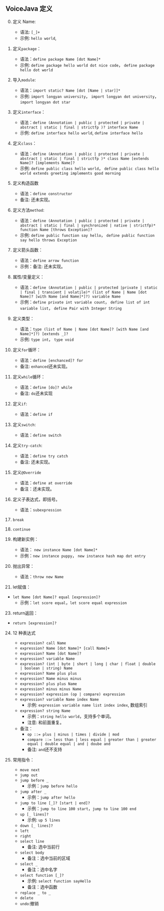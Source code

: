 ## VoiceJava 定义

0.  定义 Name:
    - 语法: `[_]+`
    - 示例: `hello world`,
1.  定义`package`：
    - 语法：`define package Name [dot Name]*`
    - 示例: `define package hello world dot nice code`， `define package hello dot world`
2.  导入`module`:
    - 语法：`import static? Name [dot [Name | star]]*`
    - 示例: `import longyan university`， `import longyan dot university`， `import longyan dot star`
3.  定义`interface`：
    - 语法：`define (Annotation | public | protected | private | abstract | static | final | strictfp )? interface Name`
    - 示例: `define interface hello world`, `define interface hello`
4.  定义`class`：
    - 语法：`define (Annotation | public | protected | private | abstract | static | final | strictfp )* class Name [extends Name]? [implements Name]?`
    - 示例: `define public class hello world`， `define public class hello world extends greeting implements good morning`
5.  定义构造函数
    - 语法：`define constructor`
    - 备注: 还未实现。
6.  定义方法`method`:
    - 语法：`define (Annotation | public | protected | private | abstract | static | final | synchronized | native | strictfp)* function Name [throws Exception]?`
    - 示例: `define public function say hello`， `define public function say hello throws Exception`
7.  定义箭头函数：
    - 语法：`define arrow function`
    - 示例：备注: 还未实现。
8.  属性/变量定义：
    - 语法：`define (Annotation | public | protected |private | static | final | transient | volatile)* (list of Name | Name [dot Name]? [with Name [and Name]*]?) variable Name`
    - 示例：`define private int variable count`， `define list of int variable list`， `define Pair with Integer String`
9.  定义类型：

    - 语法：`type (list of Name | Name [dot Name]? [with Name [and Name]*]?) [extends _]?`
    - 示例: `type int`， `type void`

10. 定义`for`循环：

    - 语法：`define [enchanced]? for`
    - 备注: `enhanced`还未实现。

11. 定义`while`循环：

    - 语法：`define [do]? while`
    - 备注: `do`还未实现

12. 定义`if`:

    - 语法：`define if`

13. 定义`switch`:

    - 语法：`define switch`

14. 定义`try-catch`:

    - 语法：`define try catch`
    - 备注: 还未实现。

15. 定义`@Override`

    - 语法：`define at override`
    - 备注：还未实现。

16. 定义子表达式，即括号。

    - 语法：`subexpression`

17. `break`

18. `continue`

19. 构建新实例：

    - 语法： `new instance Name [dot Name]*`
    - 示例：`new instance puppy`， `new instance hash map dot entry`

20. 抛出异常：

    - 语法：`throw new Name`

21. let赋值：

   - `let Name [dot Name]? equal [expression]?`
      - 示例：`let score equal`，`let score equal expression`

23. return返回：

   - `return [expression]?`

24. 12 种表达式

    - `expression? call Name`
    - `expression? Name [dot Name]* [call Name]+`
    - `expression? Name [dot Name]?`
    - `expression? variable Name`
    - `expression? (int | byte | short | long | char | float | double | boolean | string) Name`
    - `expression? Name plus plus`
    - `expression? Name minus minus`
    - `expression? plus plus Name`
    - `expression? minus minus Name`
    - `expression? expression (op | compare) expression`
    - `expression? variable Name index Name`
      - 示例: `expression variable name list index index`, 数组索引
    - `expression? string Name`
      - 示例：`string hello world`，支持多个单词。
      - 注意: 和前面重复。
    - 备注：
      - `op ::= plus | minus | times | divide | mod`
      - `compare ::= less than | less equal | greater than | greater equal | double equal | and | doube and`
      - 备注: `and`还不支持

25. 常用指令：
    - `move next`
    - `jump out`
    - `jump before _`
      - 示例：`jump before hello`
    - `jump after _`
      - 示例：`jump after hello`
    - `jump to line [_]? [start | end]?`
      - 示例：`jump to line 100 start`，`jump to line 100 end`
    - `up [_ lines]?`
      - 示例: `up 5 lines`
    - `down [_ lines]?`
    - `left`
    - `right`
    - `select line`
      - 备注: 选中当前行
    - `select body`
      - 备注：选中当前的区域
    - `select _`
      - 备注：选中名字
    - `select function [_]? `
      - 示例: `select function sayHello`
      - 备注：选中函数
    - `replace _ to _`
    - `delete`
    - `undo`:撤销
